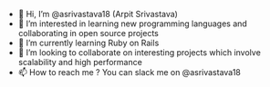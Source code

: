 - 👋 Hi, I’m @asrivastava18 (Arpit Srivastava)
- 👀 I’m interested in learning new programming languages and collaborating in open source projects
- 🌱 I’m currently learning Ruby on Rails
- 💞️ I’m looking to collaborate on interesting projects which involve scalability and high performance
- 📫 How to reach me ? You can slack me on @asrivastava18

<!---
asrivastava18/asrivastava18 is a ✨ special ✨ repository because its `README.md` (this file) appears on your GitHub profile.
You can click the Preview link to take a look at your changes.
--->
